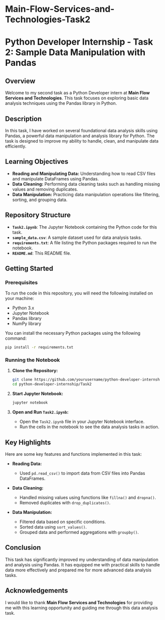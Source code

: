 # Main-Flow-Services-and-Technologies-Task2

# Python Developer Internship - Task 2: Sample Data Manipulation with Pandas

## Overview

Welcome to my second task as a Python Developer intern at **Main Flow Services and Technologies**. This task focuses on exploring basic data analysis techniques using the Pandas library in Python. 

## Description

In this task, I have worked on several foundational data analysis skills using Pandas, a powerful data manipulation and analysis library for Python. The task is designed to improve my ability to handle, clean, and manipulate data efficiently.

## Learning Objectives

- **Reading and Manipulating Data:** Understanding how to read CSV files and manipulate DataFrames using Pandas.
- **Data Cleaning:** Performing data cleaning tasks such as handling missing values and removing duplicates.
- **Data Manipulation:** Practicing data manipulation operations like filtering, sorting, and grouping data.

## Repository Structure

- **`Task2.ipynb`**: The Jupyter Notebook containing the Python code for this task.
- **`sample_data.csv`**: A sample dataset used for data analysis tasks.
- **`requirements.txt`**: A file listing the Python packages required to run the notebook.
- **`README.md`**: This README file.

## Getting Started

### Prerequisites

To run the code in this repository, you will need the following installed on your machine:

- Python 3.x
- Jupyter Notebook
- Pandas library
- NumPy library

You can install the necessary Python packages using the following command:

```bash
pip install -r requirements.txt
```

### Running the Notebook

1. **Clone the Repository:**

   ```bash
   git clone https://github.com/yourusername/python-developer-internship.git
   cd python-developer-internship/Task2
   ```

2. **Start Jupyter Notebook:**

   ```bash
   jupyter notebook
   ```

3. **Open and Run `Task2.ipynb`:**

   - Open the `Task2.ipynb` file in your Jupyter Notebook interface.
   - Run the cells in the notebook to see the data analysis tasks in action.

## Key Highlights

Here are some key features and functions implemented in this task:

- **Reading Data:**
  - Used `pd.read_csv()` to import data from CSV files into Pandas DataFrames.
  
- **Data Cleaning:**
  - Handled missing values using functions like `fillna()` and `dropna()`.
  - Removed duplicates with `drop_duplicates()`.

- **Data Manipulation:**
  - Filtered data based on specific conditions.
  - Sorted data using `sort_values()`.
  - Grouped data and performed aggregations with `groupby()`.

## Conclusion

This task has significantly improved my understanding of data manipulation and analysis using Pandas. It has equipped me with practical skills to handle data more effectively and prepared me for more advanced data analysis tasks.


## Acknowledgements

I would like to thank **Main Flow Services and Technologies** for providing me with this learning opportunity and guiding me through this data analysis task.

